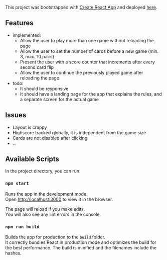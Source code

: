 This project was bootstrapped with [Create React App](https://github.com/facebook/create-react-app) and deployed [here](https://gy0p4k.github.io/cardgame/).

## Features

- implemented:
  - Allow the user to play more than one game without reloading the page
  - Allow the user to set the number of cards before a new game (min. 3, max. 10 pairs)
  - Present the user with a score counter that increments after every second card flip
  - Allow the user to continue the previously played game after reloading the page
- todo:
  - It should be responsive
  - It should have a landing page for the app that explains the rules, and a separate screen for the actual game

## Issues

- Layout is crappy
- Highscore tracked globally, it is independent from the game size
- Cards are not disabled after clicking
- ...

## Available Scripts

In the project directory, you can run:

### `npm start`

Runs the app in the development mode.<br>
Open [http://localhost:3000](http://localhost:3000) to view it in the browser.

The page will reload if you make edits.<br>
You will also see any lint errors in the console.

### `npm run build`

Builds the app for production to the `build` folder.<br>
It correctly bundles React in production mode and optimizes the build for the best performance.
The build is minified and the filenames include the hashes.<br>
